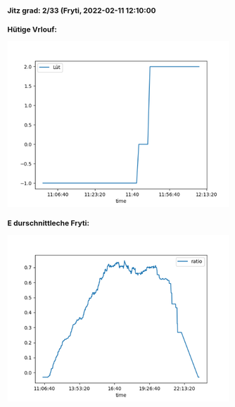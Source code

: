 ### Jitz grad: 2/33 (Fryti, 2022-02-11 12:10:00

### Hütige Vrlouf:
![Graph](Today.png)

### E durschnittleche Fryti:
![Graph](Fryti.png)